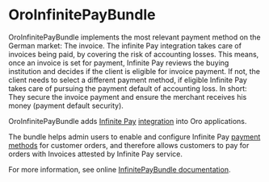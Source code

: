 # OroInfinitePayBundle

OroInfinitePayBundle implements the most relevant payment method on the German market: The invoice. The infinite Pay integration takes care of invoices being paid, by covering the risk of accounting losses. This means, once an invoice is set for payment, Infinite Pay reviews the buying institution and decides if the client is eligible for invoice payment. If not, the client needs to select a different payment method, if eligible Infinite Pay takes care of pursuing the payment default of accounting loss. In short: They secure the invoice payment and ensure the merchant receives his money (payment default security).

OroInfinitePayBundle adds [Infinite Pay](https://www.infinitepay.de/) [integration](https://github.com/oroinc/platform/tree/master/src/Oro/Bundle/IntegrationBundle) into Oro applications.
 
The bundle helps admin users to enable and configure Infinite Pay [payment methods](https://github.com/oroinc/orocommerce/tree/master/src/Oro/Bundle/PaymentBundle) for customer orders, and therefore allows customers to pay for orders with Invoices attested by Infinite Pay service.

For more information, see online [InfinitePayBundle documentation](https://doc.oroinc.com/bundles/extensions/InfinitePayBundle).